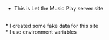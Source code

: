 * This is Let the Music Play server site
<br>
* I created some fake data for this site
<br>
* I use environment variables